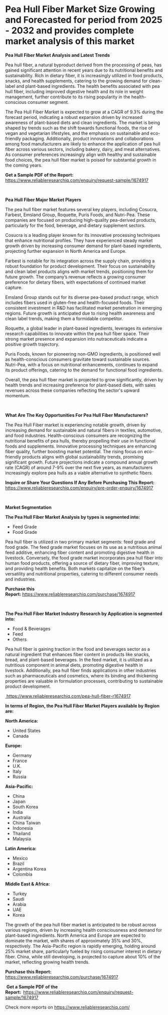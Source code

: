 <p><h1>Pea Hull Fiber Market Size Growing and Forecasted for period from 2025 - 2032 and provides complete market analysis of this market</h1></p><p><strong>Pea Hull Fiber Market Analysis and Latest Trends</strong></p>
<p><p>Pea hull fiber, a natural byproduct derived from the processing of peas, has gained significant attention in recent years due to its nutritional benefits and sustainability. Rich in dietary fiber, it is increasingly utilized in food products, snacks, and health supplements, catering to the growing demand for clean-label and plant-based ingredients. The health benefits associated with pea hull fiber, including improved digestive health and its role in weight management, further contribute to its rising popularity in the health-conscious consumer segment.</p><p>The Pea Hull Fiber Market is expected to grow at a CAGR of 9.3% during the forecast period, indicating a robust expansion driven by increased awareness of plant-based diets and clean ingredients. The market is being shaped by trends such as the shift towards functional foods, the rise of vegan and vegetarian lifestyles, and the emphasis on sustainable and eco-friendly packaging. Additionally, product innovations and collaborations among food manufacturers are likely to enhance the application of pea hull fiber across various sectors, including bakery, dairy, and meat alternatives. As consumer preferences increasingly align with healthy and sustainable food choices, the pea hull fiber market is poised for substantial growth in the coming years.</p></p>
<p><strong>Get a Sample PDF of the Report:&nbsp;</strong> <a href="https://www.reliableresearchiq.com/enquiry/request-sample/1674917?utm_campaign=2284&utm_medium=2&utm_source=Github&utm_content=ia&utm_term=31032025&utm_id=pea-hull-fiber">https://www.reliableresearchiq.com/enquiry/request-sample/1674917</a></p>
<p>&nbsp;</p>
<p><strong>Pea Hull Fiber Major Market Players</strong></p>
<p><p>The pea hull fiber market features several key players, including Cosucra, Farbest, Emsland Group, Roquette, Puris Foods, and Nutri-Pea. These companies are focused on producing high-quality pea-derived products, particularly for the food, beverage, and dietary supplement sectors.</p><p>Cosucra is a leading player known for its innovative processing techniques that enhance nutritional profiles. They have experienced steady market growth driven by increasing consumer demand for plant-based ingredients, projecting further expansion in North America and Europe.</p><p>Farbest is notable for its integration across the supply chain, providing a robust foundation for product development. Their focus on sustainability and clean label products aligns with market trends, positioning them for future growth. The company’s revenue reflects a growing consumer preference for dietary fibers, with expectations of continued market capture.</p><p>Emsland Group stands out for its diverse pea-based product range, which includes fibers used in gluten-free and health-focused foods. Their consistent investment in R&D has facilitated market penetration in emerging regions. Future growth is anticipated due to rising health awareness and clean label trends, making them a formidable competitor.</p><p>Roquette, a global leader in plant-based ingredients, leverages its extensive research capabilities to innovate within the pea hull fiber space. Their strong market presence and expansion into nutraceuticals indicate a positive growth trajectory.</p><p>Puris Foods, known for pioneering non-GMO ingredients, is positioned well as health-conscious consumers gravitate toward sustainable sources. Nutri-Pea, with a focus on nutritional enhancements, continues to expand its product offerings, catering to the demand for functional food ingredients.</p><p>Overall, the pea hull fiber market is projected to grow significantly, driven by health trends and increasing preference for plant-based diets, with sales revenues across these companies reflecting the sector's upward momentum.</p></p>
<p>&nbsp;</p>
<p><strong>What Are The Key Opportunities For Pea Hull Fiber Manufacturers?</strong></p>
<p><p>The Pea Hull Fiber market is experiencing notable growth, driven by increasing demand for sustainable and natural fibers in textiles, automotive, and food industries. Health-conscious consumers are recognizing the nutritional benefits of pea hulls, thereby propelling their use in functional foods and supplements. Innovative processing techniques are enhancing fiber quality, further boosting market potential. The rising focus on eco-friendly products aligns with global sustainability trends, promising significant growth. Future projections indicate a compound annual growth rate (CAGR) of around 7-9% over the next five years, as manufacturers increasingly explore pea hulls as a viable alternative to synthetic fibers.</p></p>
<p><strong>Inquire or Share Your Questions If Any Before Purchasing This Report:</strong> <a href="https://www.reliableresearchiq.com/enquiry/pre-order-enquiry/1674917?utm_campaign=2284&utm_medium=2&utm_source=Github&utm_content=ia&utm_term=31032025&utm_id=pea-hull-fiber">https://www.reliableresearchiq.com/enquiry/pre-order-enquiry/1674917</a></p>
<p>&nbsp;</p>
<p><strong>Market Segmentation</strong></p>
<p><strong>The Pea Hull Fiber Market Analysis by types is segmented into:</strong></p>
<p><ul><li>Feed Grade</li><li>Food Grade</li></ul></p>
<p><p>Pea hull fiber is utilized in two primary market segments: feed grade and food grade. The feed grade market focuses on its use as a nutritious animal feed additive, enhancing fiber content and promoting digestive health in livestock. Conversely, the food grade market incorporates pea hull fiber into human food products, offering a source of dietary fiber, improving texture, and providing health benefits. Both markets capitalize on the fiber’s versatility and nutritional properties, catering to different consumer needs and industries.</p></p>
<p><strong>Purchase this Report:&nbsp;</strong><a href="https://www.reliableresearchiq.com/purchase/1674917?utm_campaign=2284&utm_medium=2&utm_source=Github&utm_content=ia&utm_term=31032025&utm_id=pea-hull-fiber">https://www.reliableresearchiq.com/purchase/1674917</a></p>
<p>&nbsp;</p>
<p><strong>The Pea Hull Fiber Market Industry Research by Application is segmented into:</strong></p>
<p><ul><li>Food & Beverages</li><li>Feed</li><li>Others</li></ul></p>
<p><p>Pea hull fiber is gaining traction in the food and beverages sector as a natural ingredient that enhances fiber content in products like snacks, bread, and plant-based beverages. In the feed market, it is utilized as a nutritious component in animal diets, promoting digestive health in livestock. Additionally, pea hull fiber finds applications in other industries such as pharmaceuticals and cosmetics, where its binding and thickening properties are valuable in formulation processes, contributing to sustainable product development.</p></p>
<p><a href="https://www.reliableresearchiq.com/pea-hull-fiber-r1674917?utm_campaign=2284&utm_medium=2&utm_source=Github&utm_content=ia&utm_term=31032025&utm_id=pea-hull-fiber">&nbsp;https://www.reliableresearchiq.com/pea-hull-fiber-r1674917</a></p>
<p><strong>In terms of Region, the Pea Hull Fiber Market Players available by Region are:</strong></p>
<p>
    <p> <strong> North America: </strong>
        <ul>
            <li>United States</li>
            <li>Canada</li>
        </ul>
        </p> 
    <p> <strong> Europe: </strong>
        <ul>
            <li>Germany</li>
            <li>France</li>
            <li>U.K.</li>
            <li>Italy</li>
            <li>Russia</li>
        </ul>
        </p> 
    <p> <strong> Asia-Pacific: </strong>
        <ul>
            <li>China</li>
            <li>Japan</li>
            <li>South Korea</li>
            <li>India</li>
            <li>Australia</li>
            <li>China Taiwan</li>
            <li>Indonesia</li>
            <li>Thailand</li>
            <li>Malaysia</li>
        </ul>
        </p> 
    <p> <strong> Latin America: </strong>
        <ul>
            <li>Mexico</li>
            <li>Brazil</li>
            <li>Argentina Korea</li>
            <li>Colombia</li>
        </ul>
        </p> 
    <p> <strong> Middle East & Africa: </strong>
        <ul>
            <li>Turkey</li>
            <li>Saudi</li>
            <li>Arabia</li>
            <li>UAE</li>
            <li>Korea</li>
        </ul>
    </p>
    </p>
<p><p>The growth of the pea hull fiber market is anticipated to be robust across various regions, driven by increasing health consciousness and demand for plant-based ingredients. North America and Europe are expected to dominate the market, with shares of approximately 35% and 30%, respectively. The Asia-Pacific region is rapidly emerging, holding around 25% market share, particularly fueled by rising consumer interest in dietary fiber. China, while still developing, is projected to capture about 10% of the market, reflecting growing health trends.</p></p>
<p><strong>Purchase this Report: </strong><a href="https://www.reliableresearchiq.com/purchase/1674917?utm_campaign=2284&utm_medium=2&utm_source=Github&utm_content=ia&utm_term=31032025&utm_id=pea-hull-fiber">https://www.reliableresearchiq.com/purchase/1674917</a></p>
<p>&nbsp;<strong>Get a Sample PDF of the Report:&nbsp;&nbsp;</strong><a href="https://www.reliableresearchiq.com/enquiry/request-sample/1674917?utm_campaign=2284&utm_medium=2&utm_source=Github&utm_content=ia&utm_term=31032025&utm_id=pea-hull-fiber">https://www.reliableresearchiq.com/enquiry/request-sample/1674917</a></p>
<p><strong></strong></p>
<p>Check more reports on <a href="https://www.reliableresearchiq.com/?utm_campaign=2284&utm_medium=2&utm_source=Github&utm_content=ia&utm_term=31032025&utm_id=pea-hull-fiber">https://www.reliableresearchiq.com/</a></p>